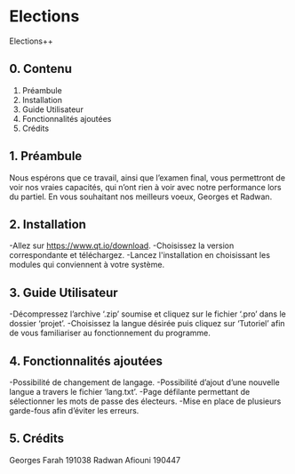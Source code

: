# Elections
Elections++


## 0. Contenu


1. Préambule 
2. Installation
3. Guide Utilisateur
4. Fonctionnalités ajoutées
5. Crédits 


## 1. Préambule 


Nous espérons que ce travail, ainsi que l’examen final, vous permettront de voir nos 
vraies capacités, qui n’ont rien à voir avec notre performance lors du partiel. 
En vous souhaitant nos meilleurs voeux,
Georges et Radwan.


## 2. Installation


-Allez sur https://www.qt.io/download.
-Choisissez la version correspondante et téléchargez.
-Lancez l'installation en choisissant les modules qui conviennent à votre système.


## 3. Guide Utilisateur


-Décompressez l’archive ‘.zip’ soumise et cliquez sur le fichier ‘.pro’ dans le dossier ‘projet’.
-Choisissez la langue désirée puis cliquez sur ‘Tutoriel’ afin de vous familiariser au fonctionnement du programme.


## 4. Fonctionnalités ajoutées


-Possibilité de changement de langage.
-Possibilité d’ajout d’une nouvelle langue a travers le fichier ‘lang.txt’.
-Page défilante permettant de sélectionner les mots de passe des électeurs.
-Mise en place de plusieurs garde-fous afin d’éviter les erreurs.


## 5. Crédits


Georges Farah  191038
Radwan Afiouni 190447
